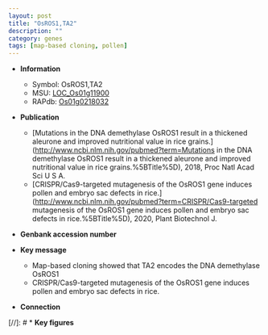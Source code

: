 ```yaml
---
layout: post
title: "OsROS1,TA2"
description: ""
category: genes
tags: [map-based cloning, pollen]
---
```


* **Information**  
    + Symbol: OsROS1,TA2  
    + MSU: [LOC_Os01g11900](http://rice.plantbiology.msu.edu/cgi-bin/ORF_infopage.cgi?orf=LOC_Os01g11900)  
    + RAPdb: [Os01g0218032](http://rapdb.dna.affrc.go.jp/viewer/gbrowse_details/irgsp1?name=Os01g0218032)  

* **Publication**  
    + [Mutations in the DNA demethylase OsROS1 result in a thickened aleurone and improved nutritional value in rice grains.](http://www.ncbi.nlm.nih.gov/pubmed?term=Mutations in the DNA demethylase OsROS1 result in a thickened aleurone and improved nutritional value in rice grains.%5BTitle%5D), 2018, Proc Natl Acad Sci U S A.
    + [CRISPR/Cas9-targeted mutagenesis of the OsROS1 gene induces pollen and embryo sac defects in rice.](http://www.ncbi.nlm.nih.gov/pubmed?term=CRISPR/Cas9-targeted mutagenesis of the OsROS1 gene induces pollen and embryo sac defects in rice.%5BTitle%5D), 2020, Plant Biotechnol J.

* **Genbank accession number**  

* **Key message**  
    + Map-based cloning showed that TA2 encodes the DNA demethylase OsROS1
    + CRISPR/Cas9-targeted mutagenesis of the OsROS1 gene induces pollen and embryo sac defects in rice.

* **Connection**  

[//]: # * **Key figures**  



